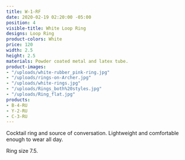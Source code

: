 ```yaml
---
title: W-1-RF
date: 2020-02-19 02:20:00 -05:00
position: 4
visible-title: White Loop Ring
designs: Loop Ring
product-colors: White
price: 120
width: 2.5
height: 2.5
materials: Powder coated metal and latex tube.
product-images:
- "/uploads/white-rubber_pink-ring.jpg"
- "/uploads/rings-on-Archer.jpg"
- "/uploads/white-rings.jpg"
- "/uploads/Rings_both%20styles.jpg"
- "/uploads/Ring_flat.jpg"
products:
- B-4-RU
- Y-2-RU
- C-3-RU
---
```


Cocktail ring and source of conversation. Lightweight and comfortable enough to wear all day.

Ring size 7.5. 